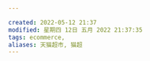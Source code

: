 ```yaml
---

created: 2022-05-12 21:37
modified: 星期四 12日 五月 2022 21:37:35
tags: ecommerce, 
aliases: 天猫超市, 猫超
---
```


